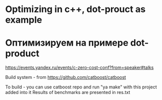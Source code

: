 # Optimizing in c++, dot-prouct as example
# Оптимизируем на примере dot-product
https://events.yandex.ru/events/c-zero-cost-conf?from=speaker#talks

Build system - from https://github.com/catboost/catboost

To build - you can use catboost repo and run "ya make" with this project added into it
Results of benchmarks are presented in res.txt
